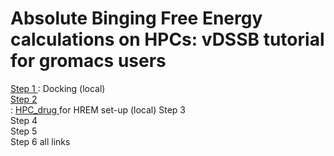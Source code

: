 # Absolute Binging Free Energy calculations on HPCs: vDSSB tutorial for gromacs users 

<a href="step1.html"> Step 1 </a>: Docking (local)     
<a href="step2.html"> Step 2 </a> <br>:  <a href="https://github.com/MauriceKarrenbrock/HPC_Drug"> HPC_drug <a/> for HREM set-up (local)
Step 3 <br>
Step 4 <br>
Step 5 <br>
Step 6  all links 
